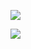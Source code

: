 ![](https://raw.githubusercontent.com/ChngJeremy/github-stats/master/generated/overview.svg#gh-dark-mode-only)

![](https://raw.githubusercontent.com/ChngJeremy/github-stats/master/generated/languages.svg#gh-dark-mode-only)
